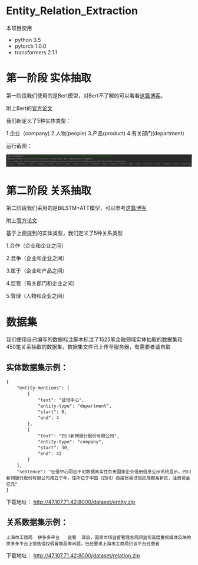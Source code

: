 # Entity_Relation_Extraction

本项目使用

- python 3.5
- pytorch 1.0.0
- transformers  2.1.1

# 第一阶段 实体抽取

第一阶段我们使用的是Bert模型，对Bert不了解的可以看看[这篇博客]( https://leemeng.tw/attack_on_bert_transfer_learning_in_nlp.html )。

附上Bert的[官方论文](https://arxiv.org/abs/1810.04805)

我们新定义了5种实体类型：

1.企业（company)  2.人物(people)  3.产品(product)  4.有关部门(department)

运行截图：

![TIM图片20191118155833](https://github.com/1024642475/Entity_Relation_Extraction/blob/master/demo_photo.png)

# 第二阶段 关系抽取

第二阶段我们采用的是BiLSTM+ATT模型，可以参考[这篇博客](https://blog.csdn.net/buppt/article/details/82961979)

附上[官方论文](https://www.aclweb.org/anthology/P16-2034.pdf)

基于上面提到的实体类型，我们定义了5种关系类型

1.合作（企业和企业之间） 

2.竞争（企业和企业之间） 

3.属于（企业和产品之间） 

4.监管（有关部门和企业之间）

5.管理（人物和企业之间） 


# 数据集

我们使用自己编写的数据标注脚本标注了1525笔金融领域实体抽取的数据集和450笔关系抽取的数据集，数据集文件已上传至服务器，有需要者请自取

## 实体数据集示例：

```
{
    "entity-mentions": [
        {
            "text": "征信中心",
            "entity-type": "department",
            "start": 0,
            "end": 4
        },
        {
            "text": "四川新网银行股份有限公司",
            "entity-type": "company",
            "start": 30,
            "end": 42
        }
    ],
    "sentence": "征信中心回应不对数据真实性负责国家企业信用信息公示系统显示，四川新网银行股份有限公司成立于年，住所位于中国（四川）自由贸易试验区成都高新区，注册资金亿元"
}
```
下载地址：
http://47.107.71.42:8000/dataset/entity.zip

## 关系数据集示例：

    上海市工商局  拼多多平台   监管  其后，国家市场监督管理总局网监司高度重视媒体反映的拼多多平台上销售侵权假冒商品等问题，已经要求上海市工商局约谈平台经营者

下载地址：
http://47.107.71.42:8000/dataset/relation.zip

